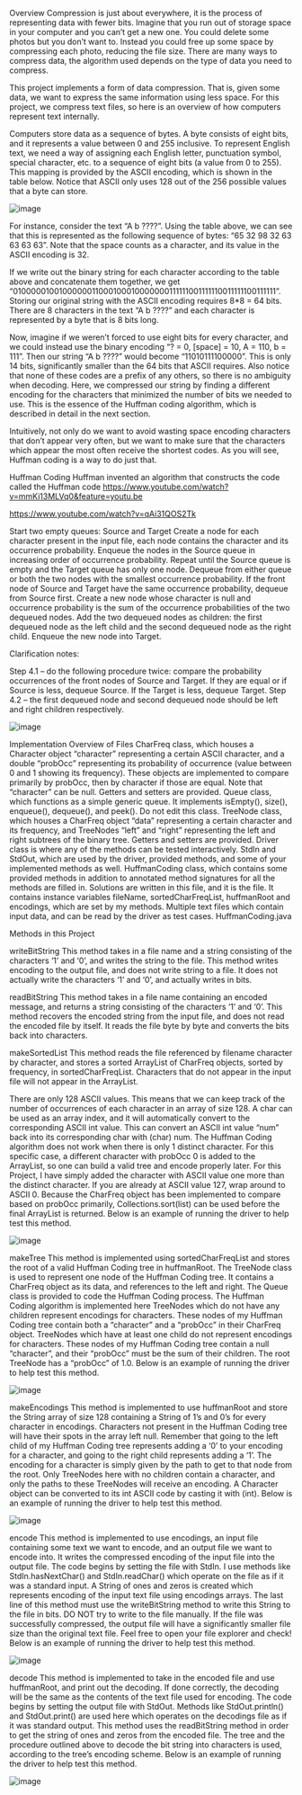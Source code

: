 Overview
Compression is just about everywhere, it is the process of representing data with fewer bits. Imagine that you run out of storage space in your computer and you can’t get a new one. You could delete some photos but you don’t want to. Instead you could free up some space by compressing each photo, reducing the file size. There are many ways to compress data, the algorithm used depends on the type of data you need to compress.

This project implements a form of data compression. That is, given some data, we want to express the same information using less space. For this project, we compress text files, so here is an overview of how computers represent text internally.

Computers store data as a sequence of bytes. A byte consists of eight bits, and it represents a value between 0 and 255 inclusive. To represent English text, we need a way of assigning each English letter, punctuation symbol, special character, etc. to a sequence of eight bits (a value from 0 to 255). This mapping is provided by the ASCII encoding, which is shown in the table below. Notice that ASCII only uses 128 out of the 256 possible values that a byte can store.

![image](https://github.com/SROTRIYOSENGUPTA/HuffmanCoding/assets/69280834/791c6365-2b88-4c8f-94ae-f3ea71e5b39e)


For instance, consider the text “A b ????”. Using the table above, we can see that this is represented as the following sequence of bytes: “65 32 98 32 63 63 63 63”. Note that the space counts as a character, and its value in the ASCII encoding is 32.

If we write out the binary string for each character according to the table above and concatenate them together, we get “0100000100100000011000100010000000111111001111110011111100111111”. Storing our original string with the ASCII encoding requires 8*8 = 64 bits. There are 8 characters in the text “A b ????” and each character is represented by a byte that is 8 bits long.

Now, imagine if we weren’t forced to use eight bits for every character, and we could instead use the binary encoding “? = 0, [space] = 10, A = 110, b = 111”. Then our string “A b ????” would become “11010111100000”. This is only 14 bits, significantly smaller than the 64 bits that ASCII requires. Also notice that none of these codes are a prefix of any others, so there is no ambiguity when decoding. Here, we compressed our string by finding a different encoding for the characters that minimized the number of bits we needed to use. This is the essence of the Huffman coding algorithm, which is described in detail in the next section.

Intuitively, not only do we want to avoid wasting space encoding characters that don’t appear very often, but we want to make sure that the characters which appear the most often receive the shortest codes. As you will see, Huffman coding is a way to do just that.

Huffman Coding
Huffman invented an algorithm that constructs the code called the Huffman code https://www.youtube.com/watch?v=mmKi13MLVq0&feature=youtu.be

https://www.youtube.com/watch?v=qAi31QOS2Tk

Start two empty queues: Source and Target
Create a node for each character present in the input file, each node contains the character and its occurrence probability. 
Enqueue the nodes in the Source queue in increasing order of occurrence probability.
Repeat until the Source queue is empty and the Target queue has only one node.
Dequeue from either queue or both the two nodes with the smallest occurrence probability. If the front node of Source and Target have the same occurrence probability, dequeue from Source first.
Create a new node whose character is null and occurrence probability is the sum of the occurrence probabilities of the two dequeued nodes. Add the two dequeued nodes as children: the first dequeued node as the left child and the second dequeued node as the right child.
Enqueue the new node into Target.
 

Clarification notes:

Step 4.1 – do the following procedure twice: compare the probability occurrences of the front nodes of Source and Target. If they are equal or if Source is less, dequeue Source. If the Target is less, dequeue Target.
Step 4.2 – the first dequeued node and second dequeued node should be left and right children respectively.

![image](https://github.com/SROTRIYOSENGUPTA/HuffmanCoding/assets/69280834/56918c75-787d-4e26-906a-949bde86b606)

Implementation
Overview of Files
CharFreq class, which houses a Character object “character” representing a certain ASCII character, and a double “probOcc” representing its probability of occurrence (value between 0 and 1 showing its frequency). These objects are implemented to compare primarily by probOcc, then by character if those are equal. Note that “character” can be null. Getters and setters are provided. 
Queue class, which functions as a simple generic queue. It implements isEmpty(), size(), enqueue(), dequeue(), and peek(). Do not edit this class.
TreeNode class, which houses a CharFreq object “data” representing a certain character and its frequency, and TreeNodes “left” and “right” representing the left and right subtrees of the binary tree. Getters and setters are provided.
Driver class is where any of the methods can be tested interactively. 
StdIn and StdOut, which are used by the driver, provided methods, and some of your implemented methods as well. 
HuffmanCoding class, which contains some provided methods in addition to annotated method signatures for all the methods are filled in. Solutions are written in this file, and it is the file. It contains instance variables fileName, sortedCharFreqList, huffmanRoot and encodings, which are set by my methods.
Multiple text files which contain input data, and can be read by the driver as test cases. 
HuffmanCoding.java


Methods in this Project

writeBitString
This method takes in a file name and a string consisting of the characters ‘1’ and ‘0’, and writes the string to the file. 
This method writes encoding to the output file, and does not write string to a file. 
It does not actually write the characters ‘1’ and ‘0’, and actually writes in bits. 

readBitString
This method takes in a file name containing an encoded message, and returns a string consisting of the characters ‘1’ and ‘0’. 
This method recovers the encoded string from the input file, and does not read the encoded file by itself. 
It reads the file byte by byte and converts the bits back into characters. 


makeSortedList
This method reads the file referenced by filename character by character, and stores a sorted ArrayList of CharFreq objects, sorted by frequency, in sortedCharFreqList. Characters that do not appear in the input file will not appear in the ArrayList.

There are only 128 ASCII values. This means that we can keep track of the number of occurrences of each character in an array of size 128. A char can be used as an array index, and it will automatically convert to the corresponding ASCII int value. This can convert an ASCII int value “num” back into its corresponding char with (char) num.
The Huffman Coding algorithm does not work when there is only 1 distinct character. For this specific case, a different character with probOcc 0 is added to the ArrayList, so one can build a valid tree and encode properly later. For this Project, I have simply added the character with ASCII value one more than the distinct character. If you are already at ASCII value 127, wrap around to ASCII 0. 
Because the CharFreq object has been implemented to compare based on probOcc primarily,  Collections.sort(list) can be used before the final ArrayList is returned. 
Below is an example of running the driver to help test this method.

![image](https://github.com/SROTRIYOSENGUPTA/HuffmanCoding/assets/69280834/7b7bb4e7-9aff-4d04-8a64-b6da68984eab)

makeTree
This method is implemented using sortedCharFreqList and stores the root of a valid Huffman Coding tree in huffmanRoot.
The TreeNode class is used to represent one node of the Huffman Coding tree. It contains a CharFreq object as its data, and references to the left and right.
The Queue class is provided to code the Huffman Coding process. The Huffman Coding algorithm is implemented here
TreeNodes which do not have any children represent encodings for characters. These nodes of my Huffman Coding tree contain both a “character” and a “probOcc” in their CharFreq object. 
TreeNodes which have at least one child do not represent encodings for characters. These nodes of my Huffman Coding tree  contain a null “character”, and their “probOcc” must be the sum of their children. The root TreeNode has a “probOcc” of 1.0.
Below is an example of running the driver to help test this method.

![image](https://github.com/SROTRIYOSENGUPTA/HuffmanCoding/assets/69280834/9f61945a-c721-4afc-a877-3aec2936263d)

makeEncodings
This method is implemented to use huffmanRoot and store the String array of size 128 containing a String of 1’s and 0’s for every character in encodings. Characters not present in the Huffman Coding tree will have their spots in the array left null.
Remember that going to the left child of my Huffman Coding tree represents adding a ‘0’ to your encoding for a character, and going to the right child represents adding a ‘1’. The encoding for a character is simply given by the path to get to that node from the root.
Only TreeNodes here with no children contain a character, and only the paths to these TreeNodes will receive an encoding. 
A Character object can be converted to its int ASCII code by casting it with (int).
Below is an example of running the driver to help test this method.

![image](https://github.com/SROTRIYOSENGUPTA/HuffmanCoding/assets/69280834/5b0bfe61-23f7-43c6-8998-5a800cb24f5f)

encode
This method is implemented to use encodings, an input file containing some text we want to encode, and an output file we want to encode into. It writes the compressed encoding of the input file into the output file.
The code begins by setting the file with StdIn. I use methods like StdIn.hasNextChar() and StdIn.readChar() which operate on the file as if it was a standard input.
A String of ones and zeros is created which represents encoding of the input text file using encodings arrays. The last line of this method must use the writeBitString method to write this String to the file in bits. DO NOT try to write to the file manually.
If the file was successfully compressed, the output file will have a significantly smaller file size than the original text file. Feel free to open your file explorer and check!
Below is an example of running the driver to help test this method.

![image](https://github.com/SROTRIYOSENGUPTA/HuffmanCoding/assets/69280834/42a75600-58b3-4835-a53e-1edd9e692560)

decode
This method is implemented to take in the encoded file and use huffmanRoot, and print out the decoding. If done correctly, the decoding will be the same as the contents of the text file used for encoding.
The code begins by setting the output file with StdOut. Methods like StdOut.println() and StdOut.print() are used here which operates on the decodings file as if it was standard output.
This method uses the readBitString method in order to get the string of ones and zeros from the encoded file. 
The tree and the procedure outlined above to decode the bit string into characters is used, according to the tree’s encoding scheme. 
Below is an example of running the driver to help test this method.

![image](https://github.com/SROTRIYOSENGUPTA/HuffmanCoding/assets/69280834/3e358254-40f5-4cf1-bd52-45c50299bd00)










